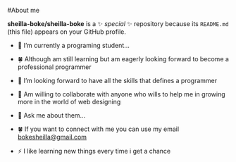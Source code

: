 #About me


**sheilla-boke/sheilla-boke** is a ✨ _special_ ✨ repository because its `README.md` (this file) appears on your GitHub profile.



- 🔭 I’m currently a programing student...
- 🍀 Although am still learning but am eagerly looking forward to become a professional programmer 
- 👯 I’m looking forward to have all the skills that defines a programmer 
- 🤔 Am willing to collaborate with anyone who wills to help me in growing more in the world of web designing 
- 💬 Ask me about them...
- 🍀 If you want to connect with me you can use my email bokesheilla@gmail.com 

- ⚡ I like learning new things every time i get a chance
  
  

